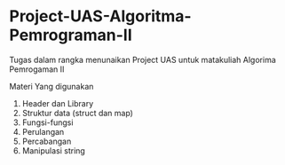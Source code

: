 # Project-UAS-Algoritma-Pemrograman-II

Tugas dalam rangka menunaikan Project UAS untuk matakuliah Algorima Pemrogaman II

Materi Yang digunakan
1. Header dan Library
2. Struktur data (struct dan map)
3. Fungsi-fungsi
4. Perulangan
5. Percabangan
6. Manipulasi string
